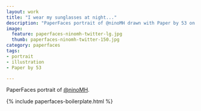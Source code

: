 ```yaml
---
layout: work
title: "I wear my sunglasses at night..."
description: "PaperFaces portrait of @ninoMH drawn with Paper by 53 on an iPad."
image: 
  feature: paperfaces-ninomh-twitter-lg.jpg
  thumb: paperfaces-ninomh-twitter-150.jpg
category: paperfaces
tags: 
- portrait
- illustration
- Paper by 53

---
```


PaperFaces portrait of [@ninoMH](http://twitter.com/ninoMH).

{% include paperfaces-boilerplate.html %}